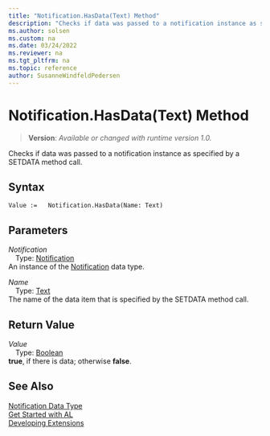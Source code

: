 ```yaml
---
title: "Notification.HasData(Text) Method"
description: "Checks if data was passed to a notification instance as specified by a SETDATA method call."
ms.author: solsen
ms.custom: na
ms.date: 03/24/2022
ms.reviewer: na
ms.tgt_pltfrm: na
ms.topic: reference
author: SusanneWindfeldPedersen
---
```

[//]: # (START>DO_NOT_EDIT)
[//]: # (IMPORTANT:Do not edit any of the content between here and the END>DO_NOT_EDIT.)
[//]: # (Any modifications should be made in the .xml files in the ModernDev repo.)
# Notification.HasData(Text) Method
> **Version**: _Available or changed with runtime version 1.0._

Checks if data was passed to a notification instance as specified by a SETDATA method call.


## Syntax
```AL
Value :=   Notification.HasData(Name: Text)
```
## Parameters
*Notification*  
&emsp;Type: [Notification](notification-data-type.md)  
An instance of the [Notification](notification-data-type.md) data type.  

*Name*  
&emsp;Type: [Text](../text/text-data-type.md)  
The name of the data item that is specified by the SETDATA method call.  


## Return Value
*Value*  
&emsp;Type: [Boolean](../boolean/boolean-data-type.md)  
**true**, if there is data; otherwise **false**.


[//]: # (IMPORTANT: END>DO_NOT_EDIT)
## See Also
[Notification Data Type](notification-data-type.md)  
[Get Started with AL](../../devenv-get-started.md)  
[Developing Extensions](../../devenv-dev-overview.md)